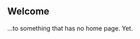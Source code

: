 <!--
.. title: home
.. slug: index
.. date: 2020-05-20 20:15:20 UTC+02:00
.. description: homepage
.. author: Xeverous
.. breadcrumb: False
.. pretty_url: False
-->

## Welcome

...to something that has no home page. Yet.
